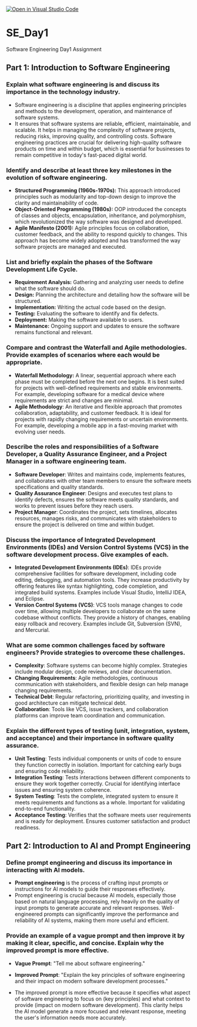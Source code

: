 [![Open in Visual Studio Code](https://classroom.github.com/assets/open-in-vscode-2e0aaae1b6195c2367325f4f02e2d04e9abb55f0b24a779b69b11b9e10269abc.svg)](https://classroom.github.com/online_ide?assignment_repo_id=18413692&assignment_repo_type=AssignmentRepo)
# SE_Day1
Software Engineering Day1 Assignment

## Part 1: Introduction to Software Engineering

### Explain what software engineering is and discuss its importance in the technology industry.

- Software engineering is a discipline that applies engineering principles and methods to the development, operation, and maintenance of software systems. 
- It ensures that software systems are reliable, efficient, maintainable, and scalable. It helps in managing the complexity of software projects, reducing risks, improving quality, and controlling costs. Software engineering practices are crucial for delivering high-quality software products on time and within budget, which is essential for businesses to remain competitive in today's fast-paced digital world.


### Identify and describe at least three key milestones in the evolution of software engineering.

- **Structured Programming (1960s-1970s):** This approach introduced principles such as modularity and top-down design to improve the clarity and maintainability of code.
- **Object-Oriented Programming (1980s):** OOP introduced the concepts of classes and objects, encapsulation, inheritance, and polymorphism, which revolutionized the way software was designed and developed.
- **Agile Manifesto (2001):** Agile principles focus on collaboration, customer feedback, and the ability to respond quickly to changes. This approach has become widely adopted and has transformed the way software projects are managed and executed.


### List and briefly explain the phases of the Software Development Life Cycle.

- **Requirement Analysis:** Gathering and analyzing user needs to define what the software should do.
- **Design:** Planning the architecture and detailing how the software will be structured.
- **Implementation:** Writing the actual code based on the design.
- **Testing:** Evaluating the software to identify and fix defects.
- **Deployment:** Making the software available to users.
- **Maintenance:** Ongoing support and updates to ensure the software remains functional and relevant.


### Compare and contrast the Waterfall and Agile methodologies. Provide examples of scenarios where each would be appropriate.

- **Waterfall Methodology:** A linear, sequential approach where each phase must be completed before the next one begins. It is best suited for projects with well-defined requirements and stable environments. For example, developing software for a medical device where requirements are strict and changes are minimal.
- **Agile Methodology**: An iterative and flexible approach that promotes collaboration, adaptability, and customer feedback. It is ideal for projects with rapidly changing requirements or uncertain environments. For example, developing a mobile app in a fast-moving market with evolving user needs.


### Describe the roles and responsibilities of a Software Developer, a Quality Assurance Engineer, and a Project Manager in a software engineering team.

- **Software Developer**: Writes and maintains code, implements features, and collaborates with other team members to ensure the software meets specifications and quality standards.
- **Quality Assurance Engineer**: Designs and executes test plans to identify defects, ensures the software meets quality standards, and works to prevent issues before they reach users.
- **Project Manager**: Coordinates the project, sets timelines, allocates resources, manages risks, and communicates with stakeholders to ensure the project is delivered on time and within budget.


### Discuss the importance of Integrated Development Environments (IDEs) and Version Control Systems (VCS) in the software development process. Give examples of each.

- **Integrated Development Environments (IDEs)**: IDEs provide comprehensive facilities for software development, including code editing, debugging, and automation tools. They increase productivity by offering features like syntax highlighting, code completion, and integrated build systems. Examples include Visual Studio, IntelliJ IDEA, and Eclipse.
- **Version Control Systems (VCS)**: VCS tools manage changes to code over time, allowing multiple developers to collaborate on the same codebase without conflicts. They provide a history of changes, enabling easy rollback and recovery. Examples include Git, Subversion (SVN), and Mercurial.


### What are some common challenges faced by software engineers? Provide strategies to overcome these challenges.

- **Complexity**: Software systems can become highly complex. Strategies include modular design, code reviews, and clear documentation.
- **Changing Requirements**: Agile methodologies, continuous communication with stakeholders, and flexible design can help manage changing requirements.
- **Technical Debt**: Regular refactoring, prioritizing quality, and investing in good architecture can mitigate technical debt.
- **Collaboration**: Tools like VCS, issue trackers, and collaboration platforms can improve team coordination and communication.


### Explain the different types of testing (unit, integration, system, and acceptance) and their importance in software quality assurance.

- **Unit Testing**: Tests individual components or units of code to ensure they function correctly in isolation. Important for catching early bugs and ensuring code reliability.
- **Integration Testing**: Tests interactions between different components to ensure they work together correctly. Crucial for identifying interface issues and ensuring system coherence.
- **System Testing**: Tests the complete, integrated system to ensure it meets requirements and functions as a whole. Important for validating end-to-end functionality.
- **Acceptance Testing**: Verifies that the software meets user requirements and is ready for deployment. Ensures customer satisfaction and product readiness.


## Part 2: Introduction to AI and Prompt Engineering


### Define prompt engineering and discuss its importance in interacting with AI models.

- **Prompt engineering** is the process of crafting input prompts or instructions for AI models to guide their responses effectively.
- Prompt engineering is crucial because AI models, especially those based on natural language processing, rely heavily on the quality of input prompts to generate accurate and relevant responses. Well-engineered prompts can significantly improve the performance and reliability of AI systems, making them more useful and efficient.


### Provide an example of a vague prompt and then improve it by making it clear, specific, and concise. Explain why the improved prompt is more effective.

- **Vague Prompt**: "Tell me about software engineering."

- **Improved Prompt**: "Explain the key principles of software engineering and their impact on modern software development processes."

- The improved prompt is more effective because it specifies what aspect of software engineering to focus on (key principles) and what context to provide (impact on modern software development). This clarity helps the AI model generate a more focused and relevant response, meeting the user's information needs more accurately.
